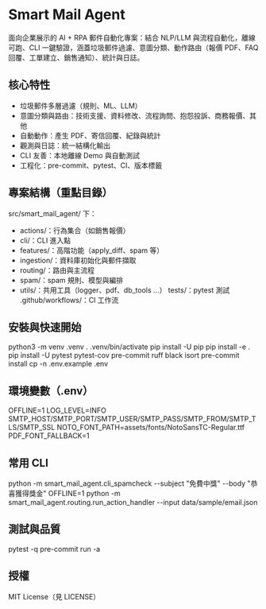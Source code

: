 # Smart Mail Agent

面向企業展示的 AI + RPA 郵件自動化專案：結合 NLP/LLM 與流程自動化，離線可跑、CLI 一鍵驗證，涵蓋垃圾郵件過濾、意圖分類、動作路由（報價 PDF、FAQ 回覆、工單建立、銷售通知）、統計與日誌。

## 核心特性
- 垃圾郵件多層過濾（規則、ML、LLM）
- 意圖分類與路由：技術支援、資料修改、流程詢問、抱怨投訴、商務報價、其他
- 自動動作：產生 PDF、寄信回覆、紀錄與統計
- 觀測與日誌：統一結構化輸出
- CLI 友善：本地離線 Demo 與自動測試
- 工程化：pre-commit、pytest、CI、版本標籤

## 專案結構（重點目錄）
src/smart_mail_agent/ 下：
- actions/：行為集合（如銷售報價）
- cli/：CLI 進入點
- features/：高階功能（apply_diff、spam 等）
- ingestion/：資料庫初始化與郵件擷取
- routing/：路由與主流程
- spam/：spam 規則、模型與編排
- utils/：共用工具（logger、pdf、db_tools ...）
tests/：pytest 測試
.github/workflows/：CI 工作流

## 安裝與快速開始
python3 -m venv .venv
. .venv/bin/activate
pip install -U pip
pip install -e .
pip install -U pytest pytest-cov pre-commit ruff black isort
pre-commit install
cp -n .env.example .env

## 環境變數（.env）
OFFLINE=1
LOG_LEVEL=INFO
SMTP_HOST/SMTP_PORT/SMTP_USER/SMTP_PASS/SMTP_FROM/SMTP_TLS/SMTP_SSL
NOTO_FONT_PATH=assets/fonts/NotoSansTC-Regular.ttf
PDF_FONT_FALLBACK=1

## 常用 CLI
python -m smart_mail_agent.cli_spamcheck --subject "免費中獎" --body "恭喜獲得獎金"
OFFLINE=1 python -m smart_mail_agent.routing.run_action_handler --input data/sample/email.json

## 測試與品質
pytest -q
pre-commit run -a

## 授權
MIT License（見 LICENSE）

